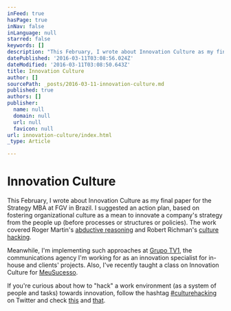```yaml
---
inFeed: true
hasPage: true
inNav: false
inLanguage: null
starred: false
keywords: []
description: "This February, I wrote about Innovation Culture as my final paper for the Strategy MBA at FGV in Brazil. I suggested an action plan, based on fostering organizational culture as a mean to innovate a company's strategy from the people up (before processes or structures or policies). The work covered Roger Martin's abductive reasoning and Robert Richman's culture hacking.\_"
datePublished: '2016-03-11T03:08:56.024Z'
dateModified: '2016-03-11T03:08:50.643Z'
title: Innovation Culture
author: []
sourcePath: _posts/2016-03-11-innovation-culture.md
published: true
authors: []
publisher:
  name: null
  domain: null
  url: null
  favicon: null
url: innovation-culture/index.html
_type: Article

---
```

# Innovation Culture

This February, I wrote about Innovation Culture as my final paper for the Strategy MBA at FGV in Brazil. I suggested an action plan, based on fostering organizational culture as a mean to innovate a company's strategy from the people up (before processes or structures or policies). The work covered Roger Martin's [abductive reasoning][0] and Robert Richman's [culture hacking][1]. 

Meanwhile, I'm implementing such approaches at [Grupo TV1][2], the communications agency I'm working for as an innovation specialist for in-house and clients' projects. Also, I've recently taught a class on Innovation Culture for [MeuSucesso][3].

If you're curious about how to "hack" a work environment (as a system of people and tasks) towards innovation, follow the hashtag [\#culturehacking][4] on Twitter and check [this][5] and [that][6].

[0]: https://en.wikipedia.org/wiki/The_Design_of_Business
[1]: http://www.robertrichman.com/culture-consulting/culture-hacking/
[2]: http://www.grupotv1.com.br/
[3]: https://meusucesso.com/
[4]: https://twitter.com/search?f=tweets&vertical=default&q=%23culturehacking
[5]: http://bizculturehackers.com/
[6]: http://adamfeuer.com/blog/2011/11/20/culture-hacking/